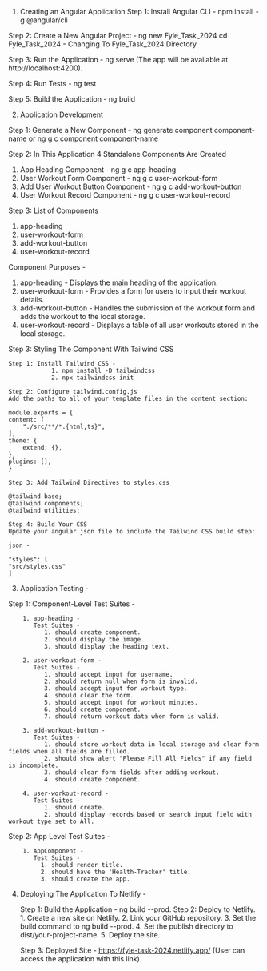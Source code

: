 <!-- HEALTH TRACK ANGULAR APPLICATION -->

1. Creating an Angular Application
Step 1: Install Angular CLI - npm install -g @angular/cli

Step 2: Create a New Angular Project - ng new Fyle_Task_2024
cd Fyle_Task_2024 - Changing To Fyle_Task_2024 Directory

Step 3: Run the Application - ng serve (The app will be available at http://localhost:4200).

Step 4: Run Tests - ng test

Step 5: Build the Application - ng build

2. Application Development 

Step 1: Generate a New Component - ng generate component component-name or ng g c component component-name

Step 2: In This Application 4 Standalone Components Are Created

1. App Heading Component - ng g c app-heading
2. User Workout Form Component - ng g c user-workout-form
3. Add User Workout Button Component - ng g c add-workout-button
4. User Workout Record Component - ng g c user-workout-record

Step 3: List of Components
1. app-heading
2. user-workout-form
3. add-workout-button
4. user-workout-record

Component Purposes -
   1. app-heading - Displays the main heading of the application.
   2. user-workout-form - Provides a form for users to input their workout details.
   3. add-workout-button - Handles the submission of the workout form and adds the workout to the local storage.
   4. user-workout-record - Displays a table of all user workouts stored in the local storage.

Step 3: Styling The Component With Tailwind CSS

    Step 1: Install Tailwind CSS - 
                1. npm install -D tailwindcss
                2. npx tailwindcss init

    Step 2: Configure tailwind.config.js
    Add the paths to all of your template files in the content section:

    module.exports = {
    content: [
        "./src/**/*.{html,ts}",
    ],
    theme: {
        extend: {},
    },
    plugins: [],
    }

    Step 3: Add Tailwind Directives to styles.css

    @tailwind base;
    @tailwind components;
    @tailwind utilities;

    Step 4: Build Your CSS
    Update your angular.json file to include the Tailwind CSS build step:

    json -

    "styles": [
    "src/styles.css"
    ]

3. Application Testing -

Step 1: Component-Level Test Suites -

        1. app-heading -
           Test Suites -
              1. should create component.
              2. should display the image.
              3. should display the heading text.

        2. user-workout-form -
           Test Suites -
              1. should accept input for username.
              2. should return null when form is invalid.
              3. should accept input for workout type.
              4. should clear the form.
              5. should accept input for workout minutes.
              6. should create component.
              7. should return workout data when form is valid.

        3. add-workout-button -
           Test Suites -
              1. should store workout data in local storage and clear form fields when all fields are filled.
              2. should show alert "Please Fill All Fields" if any field is incomplete.
              3. should clear form fields after adding workout.
              4. should create component.

        4. user-workout-record -
           Test Suites -
              1. should create.
              2. should display records based on search input field with workout type set to All.

Step 2: App Level Test Suites -
        
        1. AppComponent -
           Test Suites -
             1. should render title.
             2. should have the 'Health-Tracker' title.
             3. should create the app.

4. Deploying The Application To Netlify -

    Step 1: Build the Application - ng build --prod.
    Step 2: Deploy to Netlify.
                1. Create a new site on Netlify.
                2. Link your GitHub repository.
                3. Set the build command to ng build --prod.
                4. Set the publish directory to dist/your-project-name.
                5. Deploy the site.

    Step 3: Deployed Site - https://fyle-task-2024.netlify.app/ (User can access the application with this link).